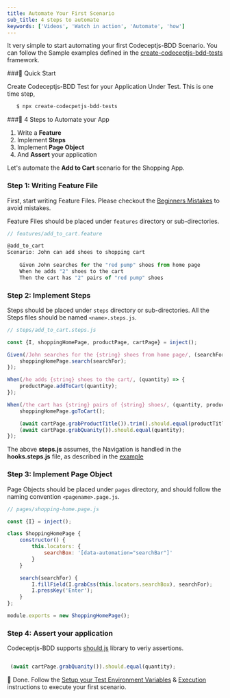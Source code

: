 ```yaml
---
title: Automate Your First Scenario
sub_title: 4 steps to automate
keywords: ['Videos', 'Watch in action', 'Automate', 'how']
---
```


It very simple to start automating your first Codeceptjs-BDD Scenario. You can follow the Sample examples defined in the [create-codeceptjs-bdd-tests](https://github.com/gkushang/codeceptjs-bdd/tree/develop/packages/create-codeceptjs-bdd-tests/acceptance) framework.

###🚀 Quick Start

Create Codeceptjs-BDD Test for your Application Under Test. This is one time step,

```javascript
   $ npx create-codecpetjs-bdd-tests
```

###🧩 4 Steps to Automate your App

1. Write a **Feature**
2. Implement **Steps**
3. Implement **Page Object**
4. And **Assert** your application

Let's automate the **Add to Cart** scenario for the Shopping App.

### Step 1: Writing Feature File

First, start writing Feature Files. Please checkout the [Beginners Mistakes](/09-best-practices/1-begineers-mistakes//) to avoid mistakes.

Feature Files should be placed under `features` directory or sub-directories.

```javascript
// features/add_to_cart.feature

@add_to_cart
Scenario: John can add shoes to shopping cart
    
    Given John searches for the "red pump" shoes from home page
    When he adds "2" shoes to the cart
    Then the cart has "2" pairs of "red pump" shoes

```

### Step 2: Implement Steps

Steps should be placed under `steps` directory or sub-directories. All the Steps files should be named `<name>.steps.js`.

```javascript
// steps/add_to_cart.steps.js

const {I, shoppingHomePage, productPage, cartPage} = inject();

Given(/John searches for the {string} shoes from home page/, (searchFor) => {
    shoppingHomePage.search(searchFor);
});

When(/he adds {string} shoes to the cart/, (quantity) => {
    productPage.addToCart(quantity);
});

When(/the cart has {string} pairs of {string} shoes/, (quantity, productTitle) => {
    shoppingHomePage.goToCart();

    (await cartPage.grabProductTitle()).trim().should.equal(productTitle);
    (await cartPage.grabQuanity()).should.equal(quantity);
});
```

The above **steps.js** assumes, the Navigation is handled in the **hooks.steps.js** file, as described in the [example](https://github.com/gkushang/codeceptjs-bdd/blob/develop/packages/create-codeceptjs-bdd-tests/acceptance/steps/hooks/hooks.js)

### Step 3: Implement Page Object

Page Objects should be placed under `pages` directory, and should follow the naming convention `<pagename>.page.js`.


```javascript
// pages/shopping-home.page.js

const {I} = inject();

class ShoppingHomePage {
    constructor() {
        this.locators: {
            searchBox: '[data-automation="searchBar"]'
        }
    }

    search(searchFor) {
        I.fillField(I.grabCss(this.locators.searchBox), searchFor);
        I.pressKey('Enter');
    }
};

module.exports = new ShoppingHomePage();

```

### Step 4: Assert your application

Codeceptjs-BDD supports [should.js](http://shouldjs.github.io/) library to veriy assertions.

```javascript

 (await cartPage.grabQuanity()).should.equal(quantity);

```

 💯 Done. Follow the [Setup your Test Environment Variables](/04-configurations/1-env-variables/) & [Execution](/06-execution/1-run-locally/) instructions to execute your first scenario.
